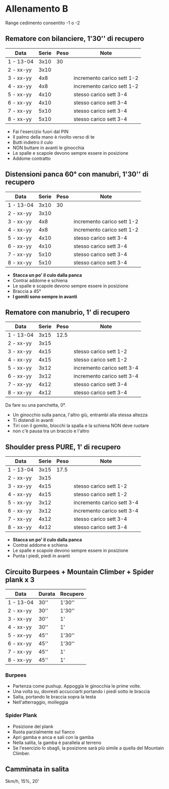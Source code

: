 # Allenamento B

Range cedimento consentito -1 o -2

## Rematore con bilanciere, 1'30'' di recupero

| Data      | Serie | Peso | Note                       |
| --------- | ----- | ---- | -------------------------- |
| 1 - 13-04 | 3x10  | 30   |                            |
| 2 - xx-yy | 3x10  |      |                            |
| 3 - xx-yy | 4x8   |      | incremento carico sett 1-2 |
| 4 - xx-yy | 4x8   |      | incremento carico sett 1-2 |
| 5 - xx-yy | 4x10  |      | stesso carico sett 3-4     |
| 6 - xx-yy | 4x10  |      | stesso carico sett 3-4     |
| 7 - xx-yy | 5x10  |      | stesso carico sett 3-4     |
| 8 - xx-yy | 5x10  |      | stesso carico sett 3-4     |

- Fai l'esercizio fuori dal PIN
- Il palmo della mano è rivolto verso di te
- Butti indietro il culo
- NON buttare in avanti le ginocchia
- Le spalle e scapole devono sempre essere in posizione
- Addome contratto

## Distensioni panca 60° con manubri, 1'30'' di recupero

| Data      | Serie | Peso | Note                       |
| --------- | ----- | ---- | -------------------------- |
| 1 - 13-04 | 3x10  | 30   |                            |
| 2 - xx-yy | 3x10  |      |                            |
| 3 - xx-yy | 4x8   |      | incremento carico sett 1-2 |
| 4 - xx-yy | 4x8   |      | incremento carico sett 1-2 |
| 5 - xx-yy | 4x10  |      | stesso carico sett 3-4     |
| 6 - xx-yy | 4x10  |      | stesso carico sett 3-4     |
| 7 - xx-yy | 5x10  |      | stesso carico sett 3-4     |
| 8 - xx-yy | 5x10  |      | stesso carico sett 3-4     |

- **Stacca un po' il culo dalla panca**
- Contrai addome e schiena
- Le spalle e scapole devono sempre essere in posizione
- Braccia a 45°
- **I gomiti sono sempre in avanti**

## Rematore con manubrio, 1' di recupero

| Data      | Serie | Peso | Note                       |
| --------- | ----- | ---- | -------------------------- |
| 1 - 13-04 | 3x15  | 12.5 |                            |
| 2 - xx-yy | 3x15  |      |                            |
| 3 - xx-yy | 4x15  |      | stesso carico sett 1-2     |
| 4 - xx-yy | 4x15  |      | stesso carico sett 1-2     |
| 5 - xx-yy | 3x12  |      | incremento carico sett 3-4 |
| 6 - xx-yy | 3x12  |      | incremento carico sett 3-4 |
| 7 - xx-yy | 4x12  |      | stesso carico sett 3-4     |
| 8 - xx-yy | 4x12  |      | stesso carico sett 3-4     |

Da fare su una panchetta, 0°.

- Un ginocchio sulla panca, l'altro giù, entrambi alla stessa altezza
- Ti distendi in avanti
- Tiri con il gomito, blocchi la spalla e la schiena NON deve ruotare
- non c'è pausa tra un braccio e l'altro

## Shoulder press PURE, 1' di recupero

| Data      | Serie | Peso | Note                       |
| --------- | ----- | ---- | -------------------------- |
| 1 - 13-04 | 3x15  | 17.5 |                            |
| 2 - xx-yy | 3x15  |      |                            |
| 3 - xx-yy | 4x15  |      | stesso carico sett 1-2     |
| 4 - xx-yy | 4x15  |      | stesso carico sett 1-2     |
| 5 - xx-yy | 3x12  |      | incremento carico sett 3-4 |
| 6 - xx-yy | 3x12  |      | incremento carico sett 3-4 |
| 7 - xx-yy | 4x12  |      | stesso carico sett 3-4     |
| 8 - xx-yy | 4x12  |      | stesso carico sett 3-4     |

- **Stacca un po' il culo dalla panca**
- Contrai addome e schiena
- Le spalle e scapole devono sempre essere in posizione
- Punta i piedi, piedi in avanti

## Circuito Burpees + Mountain Climber + Spider plank x 3

| Data      | Durata | Recupero |
| --------- | ------ | -------- |
| 1 - 13-04 | 30''   | 1'30''   |
| 2 - xx-yy | 30''   | 1'30''   |
| 3 - xx-yy | 30''   | 1'       |
| 4 - xx-yy | 30''   | 1'       |
| 5 - xx-yy | 45''   | 1'30''   |
| 6 - xx-yy | 45''   | 1'30''   |
| 7 - xx-yy | 45''   | 1'       |
| 8 - xx-yy | 45''   | 1'       |

### Burpees

- Partenza come pushup. Appoggia le ginocchia le prime volte.
- Una volta su, dovresti accucciarti portando i piedi sotto le braccia
- Salta, portando le braccia sopra la testa
- Nell'atterraggio, molleggia

### Spider Plank

- Posizione del plank
- Ruota parzialmente sul fianco
- Apri gamba e anca e sali con la gamba
- Nella salita, la gamba è parallela al terreno
- Se l'esercizio lo sbagli, la posizione sarà più simile a quella del Mountain Climber.

## Camminata in salita

5km/h, 15%, 20'
